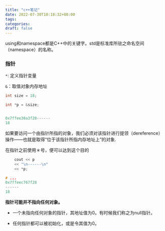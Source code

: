 ```yaml
---
title: "c++笔记"
date: 2022-07-30T10:18:32+08:00
tags:
categories:
draft: false
---
```




using和namespace都是C++中的关键字。std是标准库所驻之命名空间（namespace）的名称。



### 指针

`*`: 定义指针变量

`&`：取值对象内存地址

```c++
int size = 18;

int *p = &size;


0x7ffee30a3f28------
18
```



如果要访问一个由指针所指的对象，我们必须对该指针进行提领（dereference）操作——也就是取得“位于该指针所指内存地址上”的对象.

在指针之前使用＊号，便可以达到这个目的

```c++
    cout << p
    << "\n------\n"
    << *p;

# ...
0x7ffeec767f28
------
18
```



**指针可能并不指向任何对象。**

- 一个未指向任何对象的指针，其地址值为0。有时候我们称之为null指针。

- 任何指针都可以被初始化，或是令其值为0。

